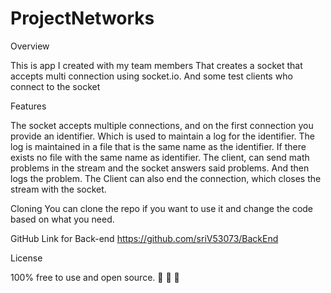 # ProjectNetworks
Overview

This is app I created with my team members That creates a socket that accepts multi connection using socket.io. And some test clients who connect to the socket

Features

The socket accepts multiple connections, and on the first connection you provide an identifier. Which is used to maintain a log for the identifier. The log is maintained
in a file that is the same name as the identifier. If there exists no file with the same name as identifier. The client, can send math problems in the stream and the socket
answers said problems. And then logs the problem. The Client can also end the connection, which closes the stream with the socket.

Cloning You can clone the repo if you want to use it and change the code based on what you need.

GitHub Link for Back-end https://github.com/sriV53073/BackEnd

License

100% free to use and open source. 🙈 🙉 🙊
